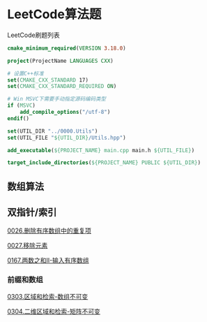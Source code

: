 # LeetCode算法题

LeetCode刷题列表

```cmake
cmake_minimum_required(VERSION 3.18.0)

project(ProjectName LANGUAGES CXX)

# 设置C++标准
set(CMAKE_CXX_STANDARD 17)
set(CMAKE_CXX_STANDARD_REQUIRED ON)

# Win MSVC下需要手动指定源码编码类型
if (MSVC)
    add_compile_options("/utf-8")
endif()

set(UTIL_DIR "../0000.Utils")
set(UTIL_FILE "${UTIL_DIR}/Utils.hpp")

add_executable(${PROJECT_NAME} main.cpp main.h ${UTIL_FILE})

target_include_directories(${PROJECT_NAME} PUBLIC ${UTIL_DIR})

```

## 数组算法

## 双指针/索引

[0026.删除有序数组中的重复项](./0026.删除有序数组中的重复项)

[0027.移除元素](./0027.移除元素)

[0167.两数之和II-输入有序数组](./0167.两数之和II-输入有序数组)

### 前缀和数组

[0303.区域和检索-数组不可变](./0303.区域和检索-数组不可变)

[0304.二维区域和检索-矩阵不可变](./0304.二维区域和检索-矩阵不可变)

